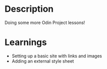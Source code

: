 # Description
Doing some more Odin Project lessons!



# Learnings
- Setting up a basic site with links and images
- Adding an external style sheet